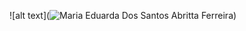 ![alt text](![Maria Eduarda Dos Santos Abritta Ferreira](https://user-images.githubusercontent.com/87709987/155658241-45e88a1f-634a-4c89-97c5-5f81bce804cc.png))
